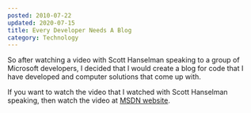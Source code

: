 ```yaml
---
posted: 2010-07-22
updated: 2020-07-15
title: Every Developer Needs A Blog
category: Technology
---
```


So after watching a video with Scott Hanselman speaking to a group of Microsoft developers, I decided that I would create a blog for code that I have developed and computer solutions that come up with. 

If you want to watch the video that I watched with Scott Hanselman speaking, then watch 
the video at <a href="http://channel9.msdn.com/posts/Glucose/Hanselminutes-on-9-Social-Networking-for-Developers-Part-1-Every-Developer-Needs-a-Blog/" target="_blank">MSDN website</a>.
